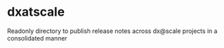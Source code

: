 # dxatscale
Readonly directory to publish release notes across dx@scale projects in a consolidated manner
